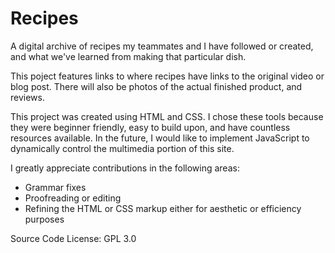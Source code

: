 # Recipes
 
 
 A digital archive of recipes my teammates and I have followed or created, and what we've learned from making that particular dish. 

 This poject features links to where recipes have links to the original video or blog post. There will also be photos of the actual finished product, and reviews.

 This project was created using HTML and CSS. I chose these tools because they were beginner friendly, easy to build upon, and have countless resources available. In the future, I would like to implement JavaScript to dynamically control the multimedia portion of this site. 

 I greatly appreciate contributions in the following areas:
 - Grammar fixes
 - Proofreading or editing
 - Refining the HTML or CSS markup either for aesthetic or efficiency purposes
 
Source Code License: GPL 3.0
